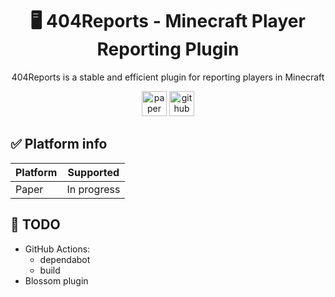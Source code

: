 <div display="flex" align="center">
  <h1>🖥️ 404Reports - Minecraft Player Reporting Plugin</h1>
  <p>404Reports is a stable and efficient plugin for reporting players in Minecraft</p>
  <img alt="paper" height="40" src="https://cdn.jsdelivr.net/npm/@intergrav/devins-badges@3/assets/compact/supported/paper_vector.svg">
  <img alt="github" height="40" src="https://cdn.jsdelivr.net/npm/@intergrav/devins-badges@3/assets/compact/available/github_vector.svg">
</div>

## ✅ Platform info
| Platform | Supported |
|----------|-----------|
| Paper    | In progress |

## 🔔 TODO
- GitHub Actions:
  - dependabot
  - build
- Blossom plugin
